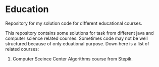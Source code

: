 # Education
Repository for my solution code for different educational courses.

This repository contains some solutions for task from different java and computer science related courses. Sometimes code may not be well structured because of only eduational purpose.
Down here is a list of related courses:

1. Computer Sceince Center Algorithms course from Stepik.
